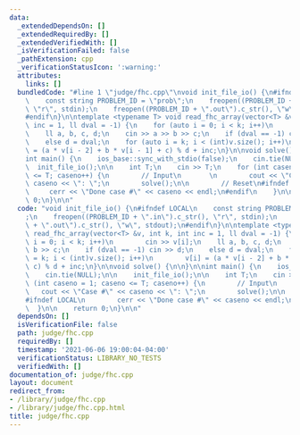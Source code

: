 ```yaml
---
data:
  _extendedDependsOn: []
  _extendedRequiredBy: []
  _extendedVerifiedWith: []
  _isVerificationFailed: false
  _pathExtension: cpp
  _verificationStatusIcon: ':warning:'
  attributes:
    links: []
  bundledCode: "#line 1 \"judge/fhc.cpp\"\nvoid init_file_io() {\n#ifndef LOCAL\n\
    \    const string PROBLEM_ID = \"prob\";\n    freopen((PROBLEM_ID + \".in\").c_str(),\
    \ \"r\", stdin);\n    freopen((PROBLEM_ID + \".out\").c_str(), \"w\", stdout);\n\
    #endif\n}\n\ntemplate <typename T> void read_fhc_array(vector<T> &v, int k, int\
    \ inc = 1, ll dval = -1) {\n    for (auto i = 0; i < k; i++)\n        cin >> v[i];\n\
    \    ll a, b, c, d;\n    cin >> a >> b >> c;\n    if (dval == -1) cin >> d;\n\
    \    else d = dval;\n    for (auto i = k; i < (int)v.size(); i++)\n        v[i]\
    \ = (a * v[i - 2] + b * v[i - 1] + c) % d + inc;\n}\n\nvoid solve() {\n\n}\n\n\
    int main() {\n    ios_base::sync_with_stdio(false);\n    cin.tie(NULL);\n\n  \
    \  init_file_io();\n\n    int T;\n    cin >> T;\n    for (int caseno = 1; caseno\
    \ <= T; caseno++) {\n        // Input\n       \n        cout << \"Case #\" <<\
    \ caseno << \": \";\n        solve();\n\n        // Reset\n#ifndef LOCAL\n   \
    \     cerr << \"Done case #\" << caseno << endl;\n#endif\n    }\n\n    return\
    \ 0;\n}\n\n"
  code: "void init_file_io() {\n#ifndef LOCAL\n    const string PROBLEM_ID = \"prob\"\
    ;\n    freopen((PROBLEM_ID + \".in\").c_str(), \"r\", stdin);\n    freopen((PROBLEM_ID\
    \ + \".out\").c_str(), \"w\", stdout);\n#endif\n}\n\ntemplate <typename T> void\
    \ read_fhc_array(vector<T> &v, int k, int inc = 1, ll dval = -1) {\n    for (auto\
    \ i = 0; i < k; i++)\n        cin >> v[i];\n    ll a, b, c, d;\n    cin >> a >>\
    \ b >> c;\n    if (dval == -1) cin >> d;\n    else d = dval;\n    for (auto i\
    \ = k; i < (int)v.size(); i++)\n        v[i] = (a * v[i - 2] + b * v[i - 1] +\
    \ c) % d + inc;\n}\n\nvoid solve() {\n\n}\n\nint main() {\n    ios_base::sync_with_stdio(false);\n\
    \    cin.tie(NULL);\n\n    init_file_io();\n\n    int T;\n    cin >> T;\n    for\
    \ (int caseno = 1; caseno <= T; caseno++) {\n        // Input\n       \n     \
    \   cout << \"Case #\" << caseno << \": \";\n        solve();\n\n        // Reset\n\
    #ifndef LOCAL\n        cerr << \"Done case #\" << caseno << endl;\n#endif\n  \
    \  }\n\n    return 0;\n}\n\n"
  dependsOn: []
  isVerificationFile: false
  path: judge/fhc.cpp
  requiredBy: []
  timestamp: '2021-06-06 19:00:04-04:00'
  verificationStatus: LIBRARY_NO_TESTS
  verifiedWith: []
documentation_of: judge/fhc.cpp
layout: document
redirect_from:
- /library/judge/fhc.cpp
- /library/judge/fhc.cpp.html
title: judge/fhc.cpp
---
```

